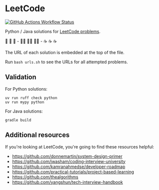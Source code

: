# LeetCode

[![GitHub Actions Workflow Status](https://img.shields.io/github/actions/workflow/status/huangsam/leetcode/ci.yml)](https://github.com/huangsam/leetcode/actions)

Python / Java solutions for [LeetCode problems](https://leetcode.com/).

🐍 🐍 🐍 - 🏃‍♂️ 🏃‍♂️ 🏃‍♂️ - ☕ ☕ ☕

The URL of each solution is embedded at the top of the file.

Run `bash urls.sh` to see the URLs for all attempted problems.

## Validation

For Python solutions:

```shell
uv run ruff check python
uv run mypy python
```

For Java solutions:

```shell
gradle build
```

## Additional resources

If you're looking at LeetCode, you're going to find these resources helpful:

- <https://github.com/donnemartin/system-design-primer>
- <https://github.com/jwasham/coding-interview-university>
- <https://github.com/kamranahmedse/developer-roadmap>
- <https://github.com/practical-tutorials/project-based-learning>
- <https://github.com/thealgorithms>
- <https://github.com/yangshun/tech-interview-handbook>
